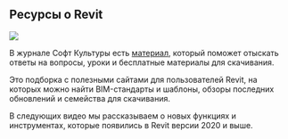 ## Ресурсы о Revit

![](/img/RVP_18/1673726711_block-7-poleznye-resursy-o-revit.jpg#rounded)

В журнале Софт Культуры есть [материал](https://softculture.cc/blog/entries/articles/poleznye-resursy-o-revit), который поможет отыскать ответы на вопросы, уроки и бесплатные материалы для скачивания.

Это подборка с полезными сайтами для пользователей Revit, на которых можно найти BIM-стандарты и шаблоны, обзоры последних обновлений и семейства для скачивания.

В следующих видео мы рассказываем о новых функциях и инструментах, которые появились в Revit версии 2020 и выше.
